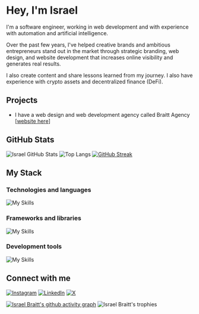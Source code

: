 # Hey, I'm Israel
I'm a software engineer, working in web development and with experience with automation and artificial intelligence.

Over the past few years, I've helped creative brands and ambitious entrepreneurs stand out in the market through strategic branding, web design, and website development that increases online visibility and generates real results.

I also create content and share lessons learned from my journey. I also have experience with crypto assets and decentralized finance (DeFi).

## Projects
- I have a web design and web development agency called Braitt Agency [[website here](https://www.braittagency.com)]

## GitHub Stats
![Israel GitHub Stats](https://github-readme-stats.vercel.app/api?username=israelbraitt&show_icons=true&title_color=fff&icon_color=FB8C00&text_color=9f9f9f&bg_color=0d1117)
![Top Langs](https://github-readme-stats.vercel.app/api/top-langs/?username=israelbraitt&show_icons=true&layout=compact&langs_count=8&title_color=fff&icon_color=79ff97&text_color=9f9f9f&bg_color=0d1117)
[![GitHub Streak](https://streak-stats.demolab.com?user=israelbraitt&theme=dark&mode=weekly)](https://git.io/streak-stats)

## My Stack
### Technologies and languages
![My Skills](https://skillicons.dev/icons?i=python,html,css,js,typescript,nodejs,java,mysql)

### Frameworks and libraries
![My Skills](https://skillicons.dev/icons?i=react)

### Development tools
![My Skills](https://skillicons.dev/icons?i=git,vscode,figma,godot)

## Connect with me
[![Instagram](https://img.shields.io/badge/Instagram-E4405F?style=for-the-badge&logo=instagram&logoColor=white)](https://instagram.com/israelbraitt)
[![LinkedIn](https://img.shields.io/badge/LinkedIn-0077B5?style=for-the-badge&logo=linkedin&logoColor=white)](https://linkedin.com/in/israelbraitt)
[![X](https://img.shields.io/badge/X%20(Twitter)-000000?style=for-the-badge&logo=x&logoColor=white)](https://x.com/israelbraitt)


[![Israel Braitt's github activity graph](https://github-readme-activity-graph.vercel.app/graph?username=israelbraitt&bg_color=0d1117&color=ffffff&line=20C20E&point=20C20E&area=true&area_color=d1056c&hide_border=true)](https://github.com/ashutosh00710/github-readme-activity-graph)
![Israel Braitt's trophies](https://github-profile-trophy.vercel.app/?username=israelbraitt&theme=darkhub&no-frame=true&rank=SECRET,SSS,SS,S,AAA,AA,A)

